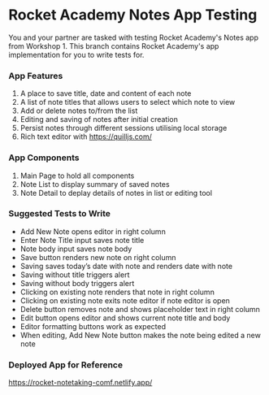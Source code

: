 # Rocket Academy Notes App Testing

You and your partner are tasked with testing Rocket Academy's Notes app from Workshop 1. This branch contains Rocket Academy's app implementation for you to write tests for.

### App Features

1. A place to save title, date and content of each note
2. A list of note titles that allows users to select which note to view
3. Add or delete notes to/from the list
4. Editing and saving of notes after initial creation
5. Persist notes through different sessions utilising local storage
6. Rich text editor with https://quilljs.com/

### App Components

1. Main Page to hold all components
2. Note List to display summary of saved notes
3. Note Detail to deplay details of notes in list or editing tool

### Suggested Tests to Write

- Add New Note opens editor in right column
- Enter Note Title input saves note title
- Note body input saves note body
- Save button renders new note on right column
- Saving saves today’s date with note and renders date with note
- Saving without title triggers alert
- Saving without body triggers alert
- Clicking on existing note renders that note in right column
- Clicking on existing note exits note editor if note editor is open
- Delete button removes note and shows placeholder text in right column
- Edit button opens editor and shows current note title and body
- Editor formatting buttons work as expected
- When editing, Add New Note button makes the note being edited a new note

### Deployed App for Reference

https://rocket-notetaking-comf.netlify.app/
